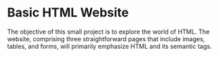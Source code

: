 # Basic HTML Website
The objective of this small project is to explore the world of HTML. The website, comprising three straightforward pages that include images, tables, and forms, will primarily emphasize HTML and its semantic tags.
